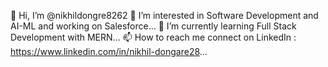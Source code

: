  👋 Hi, I’m @nikhildongre8262
 👀 I’m interested in Software Development and AI-ML and working on Salesforce...
 🌱 I’m currently learning Full Stack Development with MERN...
 📫 How to reach me connect on LinkedIn : https://www.linkedin.com/in/nikhil-dongare28...
<!---
nikhildongre8262/nikhildongre8262 is a ✨ special ✨ repository because its `README.md` (this file) appears on your GitHub profile.
You can click the Preview link to take a look at your changes.
--->
